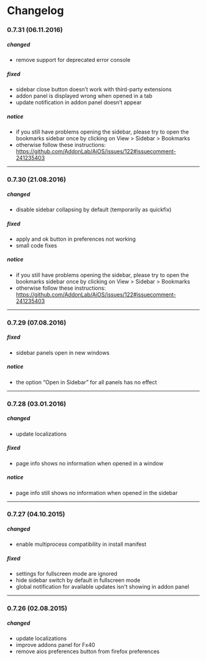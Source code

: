 
# Changelog

### 0.7.31 (06.11.2016)

##### changed
* remove support for deprecated error console

##### fixed
* sidebar close button doesn’t work with third-party extensions
* addon panel is displayed wrong when opened in a tab
* update notification in addon panel doesn’t appear

##### notice
* if you still have problems opening the sidebar, please try to open the bookmarks sidebar once by clicking on View > Sidebar > Bookmarks
* otherwise follow these instructions: https://github.com/AddonLab/AiOS/issues/122#issuecomment-241235403

---

### 0.7.30 (21.08.2016)

##### changed
* disable sidebar collapsing by default (temporarily as quickfix)

##### fixed
* apply and ok button in preferences not working
* small code fixes

##### notice
* if you still have problems opening the sidebar, please try to open the bookmarks sidebar once by clicking on View > Sidebar > Bookmarks
* otherwise follow these instructions: https://github.com/AddonLab/AiOS/issues/122#issuecomment-241235403

---

### 0.7.29 (07.08.2016)

##### fixed
* sidebar panels open in new windows

##### notice
* the option “Open in Sidebar” for all panels has no effect

---

### 0.7.28 (03.01.2016)

##### changed
* update localizations

##### fixed
* page info shows no information when opened in a window

##### notice
* page info still shows no information when opened in the sidebar

---

### 0.7.27 (04.10.2015)

##### changed
* enable multiprocess compatibility in install manifest

##### fixed
* settings for fullscreen mode are ignored
* hide sidebar switch by default in fullscreen mode
* global notification for available updates isn't showing in addon panel

---

### 0.7.26 (02.08.2015)

##### changed
* update localizations
* improve addons panel for Fx40
* remove aios preferences button from firefox preferences
